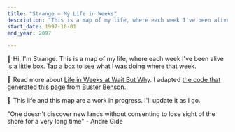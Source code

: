 ```yaml
---
title: "Strange — My Life in Weeks"
description: "This is a map of my life, where each week I've been alive is a little box."
start_date: 1997-10-01
end_year: 2097

---
```


👋 Hi, I'm Strange. This is a map of my life, where each week I've been alive is a little box. Tap a box to see what I was doing where that week.

📍 Read more about [Life in Weeks at Wait But Why](https://waitbutwhy.com/2014/05/life-weeks.html). I adapted [the code that generated this page](https://github.com/ginatrapani/life-in-weeks) from [Buster Benson](https://busterbenson.com/life-in-weeks).

🌱 This life and this map are a work in progress. I'll update it as I go.

"One doesn't discover new lands without consenting to lose sight of the shore for a very long time" - André Gide
